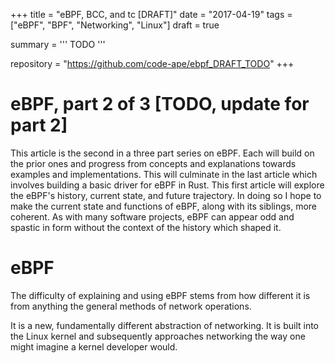 +++
title = "eBPF, BCC, and tc [DRAFT]"
date = "2017-04-19"
tags = ["eBPF", "BPF", "Networking", "Linux"] 
draft = true

summary = '''
TODO
'''

repository = "https://github.com/code-ape/ebpf_DRAFT_TODO"
+++



# eBPF, part 2 of 3 [TODO, update for part 2]

This article is the second in a three part series on eBPF.
Each will build on the prior ones and progress from concepts and explanations towards examples and implementations.
This will culminate in the last article which involves building a basic driver for eBPF in Rust.
This first article will explore the eBPF's history, current state, and future trajectory.
In doing so I hope to make the current state and functions of eBPF, along with its siblings, more coherent.
As with many software projects, eBPF can appear odd and spastic in form without the context of the history which shaped it.

# eBPF

The difficulty of explaining and using eBPF stems from how different it is from anything the general methods of network operations.

It is a new, fundamentally different abstraction of networking.
It is built into the Linux kernel and subsequently approaches networking the way one might imagine a kernel developer would.


